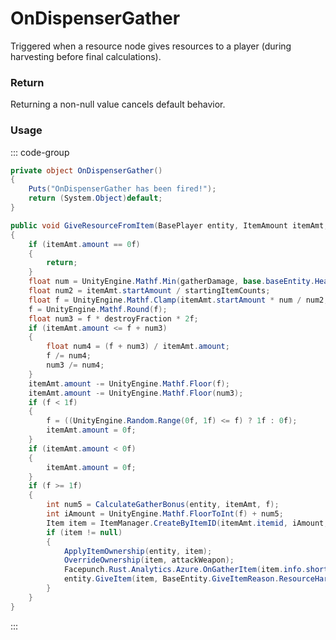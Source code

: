 # OnDispenserGather
<Badge type="info" text="Resource"/><Badge type="danger" text="Carbon Compatible"/><Badge type="warning" text="Oxide Compatible"/>
Triggered when a resource node gives resources to a player (during harvesting before final calculations).

### Return
Returning a non-null value cancels default behavior.

### Usage
::: code-group
```csharp [Example]
private object OnDispenserGather()
{
	Puts("OnDispenserGather has been fired!");
	return (System.Object)default;
}
```
```csharp [Source — Assembly-CSharp @ ResourceDispenser]
public void GiveResourceFromItem(BasePlayer entity, ItemAmount itemAmt, float gatherDamage, float destroyFraction, AttackEntity attackWeapon)
{
	if (itemAmt.amount == 0f)
	{
		return;
	}
	float num = UnityEngine.Mathf.Min(gatherDamage, base.baseEntity.Health()) / base.baseEntity.MaxHealth();
	float num2 = itemAmt.startAmount / startingItemCounts;
	float f = UnityEngine.Mathf.Clamp(itemAmt.startAmount * num / num2, 0f, itemAmt.amount);
	f = UnityEngine.Mathf.Round(f);
	float num3 = f * destroyFraction * 2f;
	if (itemAmt.amount <= f + num3)
	{
		float num4 = (f + num3) / itemAmt.amount;
		f /= num4;
		num3 /= num4;
	}
	itemAmt.amount -= UnityEngine.Mathf.Floor(f);
	itemAmt.amount -= UnityEngine.Mathf.Floor(num3);
	if (f < 1f)
	{
		f = ((UnityEngine.Random.Range(0f, 1f) <= f) ? 1f : 0f);
		itemAmt.amount = 0f;
	}
	if (itemAmt.amount < 0f)
	{
		itemAmt.amount = 0f;
	}
	if (f >= 1f)
	{
		int num5 = CalculateGatherBonus(entity, itemAmt, f);
		int iAmount = UnityEngine.Mathf.FloorToInt(f) + num5;
		Item item = ItemManager.CreateByItemID(itemAmt.itemid, iAmount, 0uL);
		if (item != null)
		{
			ApplyItemOwnership(entity, item);
			OverrideOwnership(item, attackWeapon);
			Facepunch.Rust.Analytics.Azure.OnGatherItem(item.info.shortname, item.amount, base.baseEntity, entity, attackWeapon);
			entity.GiveItem(item, BaseEntity.GiveItemReason.ResourceHarvested);
		}
	}
}

```
:::
